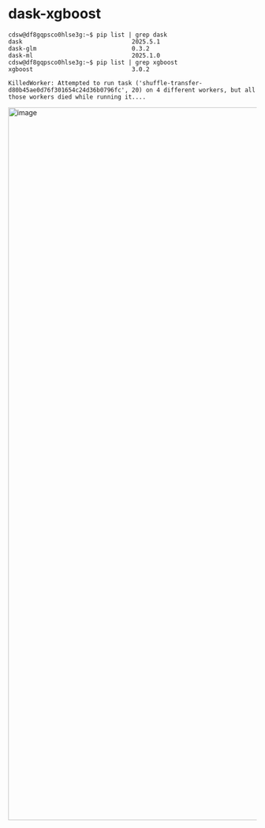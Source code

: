 # dask-xgboost

```
cdsw@df8gqpsco0hlse3g:~$ pip list | grep dask
dask                               2025.5.1
dask-glm                           0.3.2
dask-ml                            2025.1.0
cdsw@df8gqpsco0hlse3g:~$ pip list | grep xgboost
xgboost                            3.0.2
```


```
KilledWorker: Attempted to run task ('shuffle-transfer-d80b45ae0d76f301654c24d36b0796fc', 20) on 4 different workers, but all those workers died while running it....
```
<img width="1445" alt="image" src="https://github.com/user-attachments/assets/78cf0201-7694-4a4c-adda-490f636b6606" />


